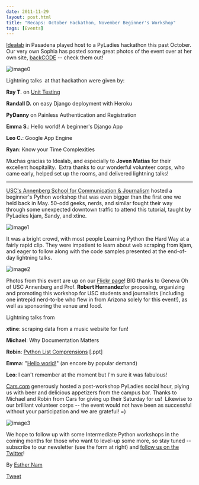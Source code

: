 ```yaml
---
date: 2011-11-29
layout: post.html
title: "Recaps: October Hackathon, November Beginner's Workshop"
tags: [Events]
---
```


[Idealab](http://idealab.com) in Pasadena played host to a PyLadies hackathon this past October. Our very own Sophia has posted some great photos of the event over at her own site, [backCODE](http://backcode.com/pyladies-hackathon-the-idea-lab/) -- check them out!

![image0](http://backcode.com/wp-content/uploads/2011/11/idea_lab1.jpg)

Lightning talks  at that hackathon were given by:

**Ray T**. on [Unit Testing](https://docs.google.com/viewer?a=v&pid=explorer&chrome=true&srcid=0B5ImuRfdVTEoNTQzY2FmZjEtOWUzYy00MWI5LTgyNmItMjhhNzU5NDVmZjEz&hl=en)

**Randall D.** on easy Django deployment with Heroku

**PyDanny** on Painless Authentication and Registration

**Emma S**.: Hello world! A beginner's Django App

**Leo C.**: Google App Engine

**Ryan**: Know your Time Complexities

Muchas gracias to Idealab, and especially to **Joven Matias** for their excellent hospitality.  Extra thanks to our wonderful volunteer corps, who came early, helped set up the rooms, and delivered lightning talks!

---------------

[USC's Annenberg School for Communication & Journalism](http://annenberg.usc.edu) hosted a beginner's Python workshop that was even bigger than the first one we held back in May. 50-odd geeks, nerds, and similar fought their way through some unexpected downtown traffic to attend this tutorial, taught by PyLadies kjam, Sandy, and xtine.

![image1](https://dl.dropbox.com/u/39730/pyladiesblog/usc/1stprogram.png)

It was a bright crowd, with most people Learning Python the Hard Way at a fairly rapid clip. They were impatient to learn about web scraping from kjam, and eager to follow along with the code samples presented at the end-of-day lightning talks.

![image2](https://dl.dropbox.com/u/39730/pyladiesblog/usc/amazon.png)

Photos from this event are up on our [Flickr page](https://secure.flickr.com/photos/pyladies/sets/72157628083649345/)! BIG thanks to Geneva Oh of USC Annenberg and Prof. **Robert Hernandez**for proposing, organizing and promoting this workshop for USC students and journalists (including one intrepid nerd-to-be who flew in from Arizona solely for this event!), as well as sponsoring the venue and food.

Lightning talks from

**xtine**: scraping data from a music website for fun!

**Michael**: Why Documentation Matters

**Robin**: [Python List Comprensions](http://dl.dropbox.com/u/39730/pyladiesblog/usc/ListComps.ppt) [.ppt]

**Emma**: "[Hello world!](http://djangolookslikefun.wordpress.com/2011/10/22/lightning-talk-hello-world/)" (an encore by popular demand)

**Leo**: I can't remember at the moment but I'm sure it was fabulous!

[Cars.com](http://cars.com) generously hosted a post-workshop PyLadies social hour, plying us with beer and delicious appetizers from the campus bar. Thanks to Michael and Robin from Cars for giving up their Saturday for us!  Likewise to our brilliant volunteer corps -- the event would not have been as successful without your participation and we are grateful! =)

![image3](https://dl.dropbox.com/u/39730/pyladiesblog/usc/nerdlevel.png)

We hope to follow up with some Intermediate Python workshops in the coming months for those who want to level-up some more, so stay tuned -- subscribe to our newsletter (use the form at right) and [follow us on the Twitter](https://twitter.com/pyladies)!


By [Esther Nam](https://twitter.com/estherbester "Estherbester | Twitter")

[Tweet](https://twitter.com/share)